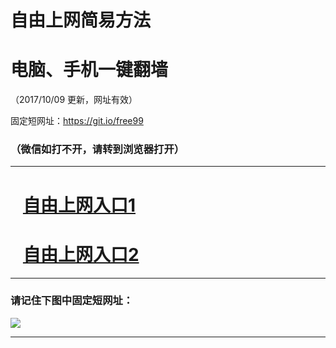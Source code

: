 ﻿# 自由上网简易方法

# 电脑、手机一键翻墙

（2017/10/09 更新，网址有效）

固定短网址：https://git.io/free99

### （微信如打不开，请转到浏览器打开）


***





# &nbsp;&nbsp; <a href="http://ft1758123245.fwq-tz-1001.info/fwqtz01.html?t=100900129856 " target="_blank">自由上网入口1</a>
# &nbsp;&nbsp; <a href="http://ft2958224231.fwq-tz-1002.info/fwqtz02.html?t=1009001542 " target="_blank">自由上网入口2</a>
***

### 请记住下图中固定短网址：

<img src="https://s3-us-west-2.amazonaws.com/fwq-1001/yjfq-20170905okok.png" /> 


***

